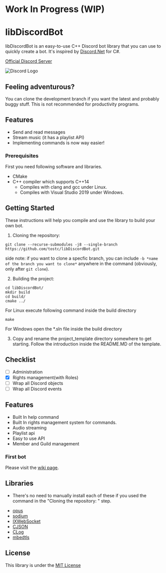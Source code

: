 # Work In Progress (WIP)
# libDiscordBot
libDiscordBot is an easy-to-use C++ Discord bot library that you can use to quickly create a bot. It's inspired by [Discord.Net](https://github.com/discord-net/Discord.Net) for C#.

[Official Discord Server](https://discord.gg/4yu7uR2)

![Discord Logo](https://discord.com/assets/fc0b01fe10a0b8c602fb0106d8189d9b.png)

## Feeling adventurous?
  You can clone the development branch if you want the latest and probably buggy stuff. This is not recommended for productivity programs.

## Features
* Send and read messages
* Stream music (it has a playlist API)
* Implementing commands is now way easier!

### Prerequisites
First you need following software and libraries.

* CMake
* C++ compiler which supports C++14
    * Compiles with clang and gcc under Linux.
    * Compiles with Visual Studio 2019 under Windows.

## Getting Started
These instructions will help you compile and use the library to build your own bot.

1. Cloning the repository:

```
git clone --recurse-submodules -j8 --single-branch https://github.com/tostc/libDiscordBot.git
```
side note: if you want to clone a specfic branch, you can include `-b *name of the branch you want to clone*` anywhere in the command (obviously, only after `git clone`).

2. Building the project:

```
cd libDiscordBot/
mkdir build
cd build/
cmake ../
```

For Linux execute following command inside the build directory
```
make
```

For Windows open the *.sln file inside the build directory

3. Copy and rename the project_template directory somewhere to get starting. Follow the introduction inside the README.MD of the template.

## Checklist
- [ ] Administration
- [x] Rights management(with Roles)
- [ ] Wrap all Discord objects
- [ ] Wrap all Discord events

## Features
- Built In help command
- Built In rights management system for commands.
- Audio streaming
- Playlist api
- Easy to use API
- Member and Guild management

### First bot

Please visit the [wiki page](https://github.com/tostc/libDiscordBot/wiki/Your-first-bot).

## Libraries
* There's no need to manually install each of these if you used the command in the "Cloning the repository: " step.
- [opus](https://github.com/xiph/opus)
- [sodium](https://github.com/jedisct1/libsodium)
- [IXWebSocket](https://github.com/machinezone/IXWebSocket)
- [CJSON](https://github.com/tostc/CJSON)
- [CLog](https://github.com/tostc/CLog)
- [mbedtls](https://github.com/ARMmbed/mbedtls)

## License
This library is under the [MIT License](LICENSE.txt)

